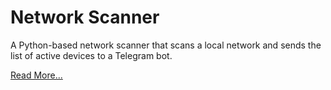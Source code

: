 # Network Scanner

A Python-based network scanner that scans a local network and sends the list of active devices to a Telegram bot.

[Read More...](https://www.hackster.io/yadu10a2000/network-wifi-scanner-using-bolt-iot-42e9ef)

